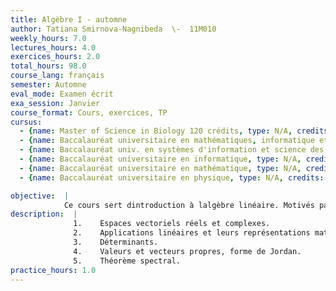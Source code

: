 ```yaml
---
title: Algèbre I - automne
author: Tatiana Smirnova-Nagnibeda  \-  11M010
weekly_hours: 7.0
lectures_hours: 4.0
exercices_hours: 2.0
total_hours: 98.0
course_lang: français
semester: Automne
eval_mode: Examen écrit
exa_session: Janvier
course_format: Cours, exercices, TP
cursus:
  - {name: Master of Science in Biology 120 crédits, type: N/A, credits: \-}
  - {name: Baccalauréat universitaire en mathématiques, informatique et sciences numériques, type: N/A, credits: 5.0}
  - {name: Baccalauréat univ. en systèmes d'information et science des services, type: N/A, credits: 6.0}
  - {name: Baccalauréat universitaire en informatique, type: N/A, credits: 6.0}
  - {name: Baccalauréat universitaire en mathématique, type: N/A, credits: 8.0}
  - {name: Baccalauréat universitaire en physique, type: N/A, credits: 6.0}

objective:  |
            Ce cours sert dintroduction à lalgèbre linéaire. Motivés par le problème de résolution de systèmes déquations linéaires, nous développerons les techniques de calcul matriciel et nous étudierons des premiers exemples de structures algébriques, tels espaces vectoriels et applications linéaires.
description:  |
              1.	Espaces vectoriels réels et complexes.
              2.	Applications linéaires et leurs représentations matricielles.
              3.	Déterminants.
              4.	Valeurs et vecteurs propres, forme de Jordan.
              5.	Théorème spectral.
practice_hours: 1.0
---
```

